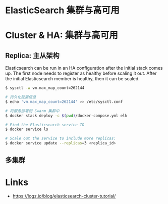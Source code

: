 # ElasticSearch 集群与高可用

# Cluster & HA: 集群与高可用

## Replica: 主从架构

Elasticsearch can be run in an HA configuration after the initial stack comes up. The first node needs to register as healthy before scaling it out. After the initial Elasticsearch member is healthy, then it can be scaled.

```sh
$ sysctl -w vm.max_map_count=262144

# 持久化配置信息
$ echo 'vm.max_map_count=262144' >> /etc/sysctl.conf
```

```sh
# 将服务部署到 Swarm 集群中
$ docker stack deploy -c $(pwd)/docker-compose.yml elk

# Find the Elasticsearch service ID
$ docker service ls

# Scale out the service to include more replicas:
$ docker service update --replicas=3 <replica_id>
```

## 多集群

# Links

- https://logz.io/blog/elasticsearch-cluster-tutorial/
